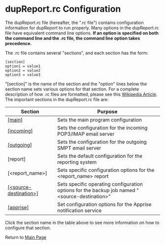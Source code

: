 # dupReport.rc Configuration

The dupReport.rc file (hereafter, the ".rc file") contains configuration information for dupReport to run properly. Many options in the dupReport.rc file have equivalent command line options. **If an option is specified on both the command line and the .rc file, the command line option takes precedence.**

The .rc file contains several "sections", and each section has the form:

```
[section]
option1 = value1
option2 = value2
option3 = value3
```

"[section]" is the name of the section and  the "option" lines below the section name sets various options for that section. For a complete description of how .rc files are formatted, please see this [Wikipedia Article](https://en.wikipedia.org/wiki/INI_file). The important sections in the dupReport.rc file are:

| Section                                                      | Purpose                                                      |
| ------------------------------------------------------------ | ------------------------------------------------------------ |
| [[main]](RcFileConfig-Main.md)                               | Sets the main program configuration                          |
| [[incoming]](RcFileConfig-IncomingOutgoing.md)               | Sets the configuration for the incoming POP3/IMAP email server |
| [[outgoing]](RcFileConfig-IncomingOutgoing.md)               | Sets the configuration for the outgoing SMPT email server    |
| [report]                                                     | Sets the default configuration for the reporting system      |
| [\<report_name>]                                             | Sets specific configuration options for the \<report_name> report |
| [[\<source-destination>]](RcFileConfig-SourceDestination.md) | Sets specific operating configuration options for the backup job named "\<source-destination>" |
| [[apprise]](RcFileConfig-Apprise.md)                         | Set configuration options for the Apprise notification service |

Click the section name in the table above to see more information on how to configure that section.





Return to [Main Page](readme.md)